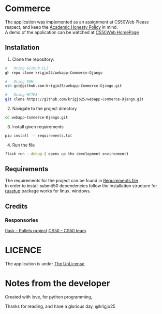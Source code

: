 #   Commerce


The application was implemented as an assignment at CS50Web
Please respect, and keep the [Academic Honesty Policy](https://cs50.harvard.edu/x/2023/honesty/) in mind.<br>
A demo of the application can be watched at [CS50Web HomePage](https://cs50.harvard.edu/web/2020/projects/2/commerce/)

## Installation
1. Clone the repository:
```sh
#   Using Github CLI
gh repo clone krigjo25/webapp-Commerce-Django

#   Using SSH
ssh git@github.com:krigjo25/webapp-Commerce-Django.git

#   Using HTTPS
git clone https://github.com/krigjo25/webapp-Commerce-Django.git
```

2. Navigate to the project directory
```sh
cd webapp-Commerce-Django.git
```

3. Install given requirements
```sh
pip install -r requirements.txt
```

4. Run the file
```sh
flask run --debug ( opens up the development environment)
```
## Requirements
The requirements for the project can be found in [Requirements file](./requirements.txt)<br>
In order to install submit50 dependencies follow the installation structure for [rusetup](https://rustup.rs/) package works for linux, windows.

## Credits

### Responsories
[flask - Pallets project](https://github.com/pallets)
[CS50 - CS50 team](https://cs50.harvard.edu/x/2024/)

#   LICENCE
The application is under [The UnLicense](./LICENCE).

#   Notes from the developer
Created with love, for python programming,

Thanks for reading, and have a glorious day,
@krigjo25